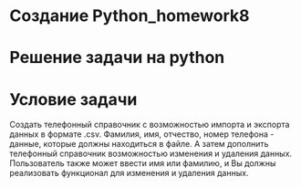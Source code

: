 # Создание Python_homework8

# Решение задачи на python

# Условие задачи

Создать телефонный справочник с возможностью импорта и экспорта данных в формате .csv. Фамилия, имя, отчество, номер телефона - данные, которые должны находиться в файле. 
А затем дополнить телефонный справочник возможностью изменения и удаления данных. Пользователь также может ввести имя или фамилию, и Вы должны реализовать функционал для изменения и удаления данных. 


